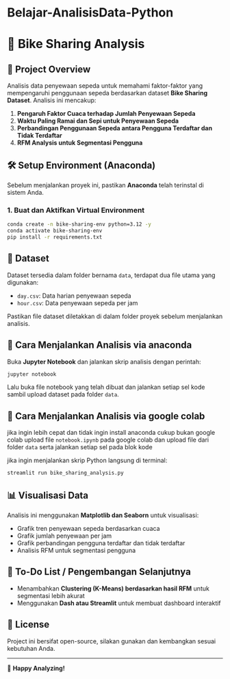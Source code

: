 # Belajar-AnalisisData-Python

# 🚴 Bike Sharing Analysis

## 📌 Project Overview
Analisis data penyewaan sepeda untuk memahami faktor-faktor yang mempengaruhi penggunaan sepeda berdasarkan dataset **Bike Sharing Dataset**. Analisis ini mencakup:
1. **Pengaruh Faktor Cuaca terhadap Jumlah Penyewaan Sepeda**
2. **Waktu Paling Ramai dan Sepi untuk Penyewaan Sepeda**
3. **Perbandingan Penggunaan Sepeda antara Pengguna Terdaftar dan Tidak Terdaftar**
4. **RFM Analysis untuk Segmentasi Pengguna**


## 🛠 Setup Environment (Anaconda)
Sebelum menjalankan proyek ini, pastikan **Anaconda** telah terinstal di sistem Anda.

### **1. Buat dan Aktifkan Virtual Environment**
```sh
conda create -n bike-sharing-env python=3.12 -y
conda activate bike-sharing-env
pip install -r requirements.txt
```

## 📂 Dataset
Dataset tersedia dalam folder bernama `data`, terdapat dua file utama yang digunakan:
- `day.csv`: Data harian penyewaan sepeda
- `hour.csv`: Data penyewaan sepeda per jam

Pastikan file dataset diletakkan di dalam folder proyek sebelum menjalankan analisis.

## 🚀 Cara Menjalankan Analisis via anaconda
Buka **Jupyter Notebook** dan jalankan skrip analisis dengan perintah:
```sh
jupyter notebook
```

Lalu buka file notebook yang telah dibuat dan jalankan setiap sel kode sambil upload dataset pada folder `data`.

## 🚀 Cara Menjalankan Analisis via google colab
jika ingin lebih cepat dan tidak ingin install anaconda cukup bukan google colab upload file `notebook.ipynb` pada google colab dan upload file dari folder `data` serta jalankan setiap sel pada blok kode

jika ingin menjalankan skrip Python langsung di terminal:
```sh
streamlit run bike_sharing_analysis.py
```

## 📊 Visualisasi Data
Analisis ini menggunakan **Matplotlib dan Seaborn** untuk visualisasi:
- Grafik tren penyewaan sepeda berdasarkan cuaca
- Grafik jumlah penyewaan per jam
- Grafik perbandingan pengguna terdaftar dan tidak terdaftar
- Analisis RFM untuk segmentasi pengguna

## 📝 To-Do List / Pengembangan Selanjutnya
- Menambahkan **Clustering (K-Means) berdasarkan hasil RFM** untuk segmentasi lebih akurat
- Menggunakan **Dash atau Streamlit** untuk membuat dashboard interaktif

## 📌 License
Project ini bersifat open-source, silakan gunakan dan kembangkan sesuai kebutuhan Anda.

---
🚴 **Happy Analyzing!**

 
